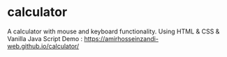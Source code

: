 # calculator
A calculator with mouse and keyboard functionality. Using HTML &amp; CSS &amp; Vanilla Java Script
Demo : https://amirhosseinzandi-web.github.io/calculator/
